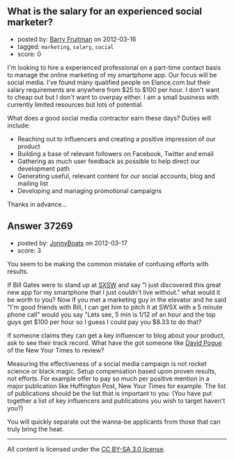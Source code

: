 ## What is the salary for an experienced social marketer?

- posted by: [Barry Fruitman](https://stackexchange.com/users/-1/16804-barry-fruitman) on 2012-03-16
- tagged: `marketing`, `salary`, `social`
- score: 0

I'm looking to hire a experienced professional on a part-time contact basis to manage the online marketing of my smartphone app. Our focus will be social media. I've found many qualified people on Elance.com but their salary requirements are anywhere from $25 to $100 per hour. I don't want to cheap out but I don't want to overpay either. I am a small business with currently limited resources but lots of potential.

What does a good social media contractor earn these days? Duties will include:

 - Reaching out to influencers and creating a positive impression of our product
 - Building a base of relevant followers on Facebook, Twitter and email
 - Gathering as much user feedback as possible to help direct our development path
 - Generating useful, relevant content for our social accounts, blog and mailing list
 - Developing and managing promotional campaigns


Thanks in advance...


## Answer 37269

- posted by: [JonnyBoats](https://stackexchange.com/users/-1/3100-jonnyboats) on 2012-03-17
- score: 3

<p>You seem to be making the common mistake of confusing efforts with results.</p>

<p>If Bill Gates were to stand up at <a href="http://sxsw.com/" rel="nofollow">SXSW</a> and say "I just discovered this great new app  for my smartphone that I just couldn't live without." what would it be worth to you? Now if you met a marketing guy in the elevator and he said "I'm good friends with Bill, I can get him to pitch it at SWSX with a 5 minute phone call" would you say "Lets see, 5 min is 1/12 of an hour and the top guys get $100 per hour so I guess I could pay you $8.33 to do that?</p>

<p>If someone claims they can get a key influencer to blog about your product, ask to see their track record. What have the got someone like <a href="http://www.davidpogue.com/" rel="nofollow">David Pogue</a> of the New Your Times to review? </p>

<p>Measuring the effectiveness of a social media campaign is not rocket science or black magic. Setup compensation based upon proven results, not efforts. For example offer to pay so much per positive mention in a major publication like Huffington Post, New Your Times for example. The list of publications should be the list that is important to you. (You have put together a list of key influencers and publications you wish to target haven't you?)</p>

<p>You will quickly separate out the wanna-be applicants from those that can truly bring the heat. </p>




---

All content is licensed under the [CC BY-SA 3.0 license](https://creativecommons.org/licenses/by-sa/3.0/).

